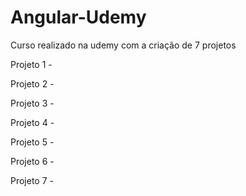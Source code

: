 # Angular-Udemy

Curso realizado na udemy com a criação de 7 projetos

Projeto 1 -

Projeto 2 -

Projeto 3 -

Projeto 4 -

Projeto 5 -

Projeto 6 -

Projeto 7 -


